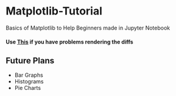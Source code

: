 # Matplotlib-Tutorial
Basics of Matplotlib to Help Beginners made in Jupyter Notebook

#### **Use [This](https://nbviewer.jupyter.org/github/Syzygianinfern0/Matplotlib-Tutorial/tree/master/) if you have problems rendering the diffs**


## Future Plans
* Bar Graphs
* Histograms
* Pie Charts
